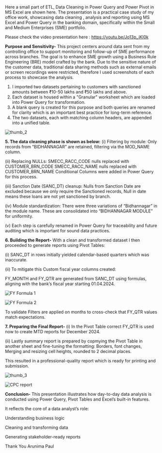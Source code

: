Here a small part of ETL, Data Cleaning in Power Query and Power Pivot in MS Excel are shown here. 
The presentation is a practical case study of my office work, showcasing data cleaning , analysis and 
reporting using MS Excel and Power Query in the banking domain, specifically within the Small and Medium Enterprises (SME) portfolio.

Please check the video presentation here : https://youtu.be/Jo13p_jKl0k

**Purpose and Sensitivity-**
This project centers around data sent from my controlling office to support monitoring and follow-up of SME performance across branches. 
The goal is to enhance SME growth using a Business Rule Engineering (BRE) model crafted by the bank. 
Due to the sensitive nature of the customer data, traditional data sharing methods such as external emails or screen recordings were restricted, 
therefore I used screenshots of each process to showcase the analysis.

1. I imported two datasets pertaining to customers with sanctioned amounts between ₹10-50 lakhs and ₹50 lakhs and above.
2. Each dataset is housed within a "Granular" worksheet which are loaded into Power Query for transformation.
3. A blank query is created for this purpose and both queries are renamed for clarity which is an important best practice for long-term reference.
4. The two datasets, each with matching column headers, are appended into a unified table.

![thumb_2](https://github.com/user-attachments/assets/363f1bbe-a829-4db2-879c-6bd2d3c856a6)

**5. The data cleaning phase is shown as below:**
(i) Filtering by module: Only records from “BIDHANNAGAR” are retained, filtering via the MOD_NAME column.

(ii) Replacing NULLs:
SMECC_RACC_CODE nulls replaced with CUSTOMER_BRN_CODE
SMECC_RACC_NAME nulls replaced with CUSTOMER_BRN_NAME
Conditional Columns were added in Power Query for this process.

(iii) Sanction Date (SANC_DT) cleanup: Nulls from Sanction Date are excluded because we only require the Sanctioned records, Null in date means these loans are not yet sanctioned by branch.

(iv) Module standardization: There were three variations of “Bidhannagar” in the module name. These are consolidated into “BIDHANNAGAR MODULE” for uniformity.

(v) Each step is carefully renamed in Power Query for traceability and future auditing which is important for sound data practices.

**6. Building the Report-**
With a clean and transformed dataset I then proceeded to generate reports using Pivot Tables:

(i) SANC_DT in rows initially yielded calendar-based quarters which was inaccurate.

(ii) To mitigate this Custom fiscal year columns created:

FY_MONTH and FY_QTR are generated from SANC_DT using formulas, aligning with the bank’s fiscal year starting 01.04.2024.

![FY Formula 1](https://github.com/user-attachments/assets/cfb71bc6-bdc1-4c2a-a7dd-1e216cae86c7)

![FY Formula 2](https://github.com/user-attachments/assets/ae43c59b-37d5-4ae9-9510-7a90a4dcd8b8)

To validate Filters are applied on months to cross-check that FY_QTR values match expectations.

**7. Preparing the Final Report-**
(i) In the Pivot Table correct FY_QTR is used now to create MTD reports for December 2024.

(ii) Lastly summary report is prepared by copmying the Pivot Table in another sheet
and fine-tuning the formatting: Borders, font changes, Merging and resizing cell heights,
rounded to 2 decimal places.

This resulted in a professional-quality report which is ready for printing and submission.

![thumb_3](https://github.com/user-attachments/assets/82bd4bad-13da-4cac-8675-582668a6ebdb)

![CPC report](https://github.com/user-attachments/assets/8c774529-c286-490d-b2ac-13692cb28845)

**Conclusion-**
This presentation illustrates how day-to-day data analysis is conducted using Power Query, Pivot Tables and Excel’s built-in features. 

It reflects the core of a data analyst’s role:

Understanding business logic

Cleaning and transforming data

Generating stakeholder-ready reports

Thank You
Arunima Paul

